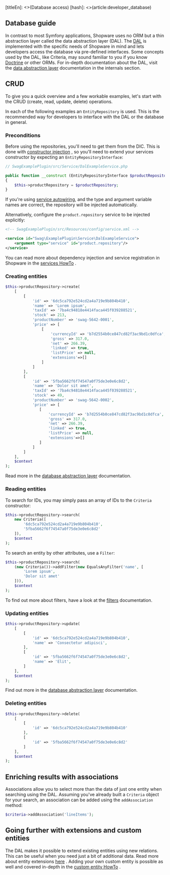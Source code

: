 [titleEn]: <>(Database access)
[hash]: <>(article:developer_database)

## Database guide

In contrast to most Symfony applications, Shopware uses no ORM but a thin
abstraction layer called the data abstraction layer (DAL). The
[DAL](./../60-references-internals/10-core/130-dal.md)
is implemented with the specific needs of Shopware in mind and lets developers
access the database via pre-defined interfaces. Some concepts used by the DAL,
like Criteria, may sound familiar to you if you know
[Doctrine](https://symfony.com/doc/current/doctrine.html)
or other ORMs. For in-depth documentation about the DAL, visit the
[data abstraction layer](./../60-references-internals/10-core/130-dal.md)
documentation in the internals section.

## CRUD

To give you a quick overview and a few workable examples, let's start with the
CRUD (create, read, update, delete) operations.

In each of the following examples an `EntityRepository` is used. This is the
recommended way for developers to interface with the DAL or the database in
general.

### Preconditions

Before using the repositories, you'll need to get them from the DIC. This is
done with
[constructor injection](https://symfony.com/doc/current/service_container/injection_types.html#constructor-injection)
, so you'll need to extend your services constructor by expecting an
`EntityRepositoryInterface`:

```php
// SwagExamplePlugin/src/Service/DalExampleService.php

public function __construct (EntityRepositoryInterface $productRepository)
{
    $this->productRepository = $productRepository;
}
```

If you're using [service autowiring](https://symfony.com/doc/current/service_container/autowiring.html), and the
type and argument variable names are correct, the repository will be injected automatically.

Alternatively, configure the `product.repository` service to be injected explicitly:

```xml
<!-- SwagExamplePlugin/src/Resources/config/service.xml -->

<service id="Swag\ExamplePlugin\Service\DalExampleService">
    <argument type="service" id="product.repository"/>
</service>
```

You can read more about dependency injection and service registration in
Shopware in the
[services HowTo](./../50-how-to/070-add-service.md)
.

### Creating entities

```php
$this->productRepository->create(
    [
        [
            'id' => '6dc5ca792e524cd2a4a719e9b804b410',
            'name' => 'Lorem ipsum',
            'taxId' => '7ba4c94818e4414faca445f039288521',
            'stock' => 213,
            'productNumber' => 'swag-5642-0001',
            'price' => [
                [
                    'currencyId' => 'b7d2554b0ce847cd82f3ac9bd1c0dfca',
                    'gross' => 317.0,
                    'net' => 266.39,
                    'linked' => true,
                    'listPrice' => null,
                    'extensions'=>[]
                ]
            ]
        ],
        [
            'id' => '5fba5662f6f74547a0f75de3e0e6c8d2',
            'name' => 'Dolor sit amet',
            'taxId' => '7ba4c94818e4414faca445f039288521',
            'stock' => 49,
            'productNumber' => 'swag-5642-0002',
            'price' => [
               [
                   'currencyId' => 'b7d2554b0ce847cd82f3ac9bd1c0dfca',
                   'gross' => 317.0,
                   'net' => 266.39,
                   'linked' => true,
                   'listPrice' => null,
                   'extensions'=>[]
               ]
            ]
        ]
    ],
    $context
);
```

Read more in the
[database abstraction layer](./../60-references-internals/10-core/130-dal.md)
documentation.

### Reading entities

To search for IDs, you may simply pass an array of IDs to the `Criteria`
constructor:

```php
$this->productRepository->search(
    new Criteria([
        '6dc5ca792e524cd2a4a719e9b804b410',
        '5fba5662f6f74547a0f75de3e0e6c8d2'
    ]),
    $context
);
```

To search an entity by other attributes, use a `Filter`:

```php
$this->productRepository->search(
    (new Criteria())->addFilter(new EqualsAnyFilter('name', [
        'Lorem ipsum',
        'Dolor sit amet'
    ])),
    $context
);
```

To find out more about filters, have a look at the
[filters](./../60-references-internals/10-core/130-dal.md#filters)
documentation.

### Updating entities

```php
$this->productRepository->update(
    [
        [
            'id' => '6dc5ca792e524cd2a4a719e9b804b410',
            'name' => 'Consectetur adipisci',
        ],
        [
            'id' => '5fba5662f6f74547a0f75de3e0e6c8d2',
            'name' => 'Elit',
        ]
    ],
    $context
);
```

Find out more in the
[database abstraction layer](./../60-references-internals/10-core/130-dal.md)
documentation.

### Deleting entities

```php
$this->productRepository->delete(
    [
        [
            'id' => '6dc5ca792e524cd2a4a719e9b804b410'
        ],
        [
            'id' => '5fba5662f6f74547a0f75de3e0e6c8d2'
        ]
    ],
    $context
);
```

## Enriching results with associations

Associations allow you to select more than the data of just one entity when
searching using the DAL. Assuming you've already built a `Criteria` object
for your search, an association can be added using the `addAssociation` method:

```php
$criteria->addAssociation('lineItems');
```

<!-- TODO: Link to reference documentation about associations (seemingly missing at the moment) -->

## Going further with extensions and custom entities

The DAL makes it possible to extend existing entities using new relations. This
can be useful when you need just a bit of additional data. Read more about
entity extensions
[here](./../50-how-to/180-entity-extension.md)
. Adding your own custom entity is possible as well and covered in-depth in the
[custom entity HowTo](./../50-how-to/050-custom-entity.md)
.
